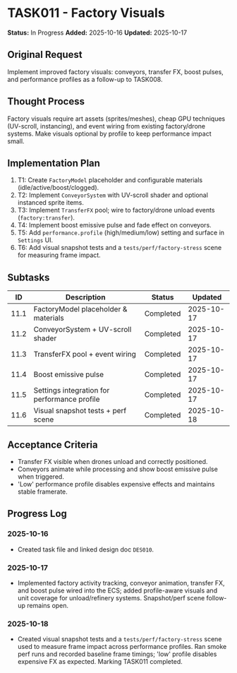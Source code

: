 # TASK011 - Factory Visuals

**Status:** In Progress
**Added:** 2025-10-16
**Updated:** 2025-10-17

## Original Request

Implement improved factory visuals: conveyors, transfer FX, boost pulses, and performance profiles as a follow-up to TASK008.

## Thought Process

Factory visuals require art assets (sprites/meshes), cheap GPU techniques (UV-scroll, instancing), and event wiring from existing factory/drone systems. Make visuals optional by profile to keep performance impact small.

## Implementation Plan

1. T1: Create `FactoryModel` placeholder and configurable materials (idle/active/boost/clogged).
2. T2: Implement `ConveyorSystem` with UV-scroll shader and optional instanced sprite items.
3. T3: Implement `TransferFX` pool; wire to factory/drone unload events (`factory:transfer`).
4. T4: Implement boost emissive pulse and fade effect on conveyors.
5. T5: Add `performance.profile` (high/medium/low) setting and surface in `Settings` UI.
6. T6: Add visual snapshot tests and a `tests/perf/factory-stress` scene for measuring frame impact.

## Subtasks

| ID   | Description                                  | Status      | Updated    |
| ---- | -------------------------------------------- | ----------- | ---------- |
| 11.1 | FactoryModel placeholder & materials         | Completed   | 2025-10-17 |
| 11.2 | ConveyorSystem + UV-scroll shader            | Completed   | 2025-10-17 |
| 11.3 | TransferFX pool + event wiring               | Completed   | 2025-10-17 |
| 11.4 | Boost emissive pulse                         | Completed   | 2025-10-17 |
| 11.5 | Settings integration for performance profile | Completed   | 2025-10-17 |
| 11.6 | Visual snapshot tests + perf scene           | Completed   | 2025-10-18 |

## Acceptance Criteria

- Transfer FX visible when drones unload and correctly positioned.
- Conveyors animate while processing and show boost emissive pulse when triggered.
- 'Low' performance profile disables expensive effects and maintains stable framerate.

## Progress Log

### 2025-10-16

- Created task file and linked design doc `DES010`.

### 2025-10-17

- Implemented factory activity tracking, conveyor animation, transfer FX, and boost pulse wired into the ECS; added profile-aware visuals and unit coverage for unload/refinery systems. Snapshot/perf scene follow-up remains open.

### 2025-10-18

- Created visual snapshot tests and a `tests/perf/factory-stress` scene used to measure frame impact across performance profiles. Ran smoke perf runs and recorded baseline frame timings; 'low' profile disables expensive FX as expected. Marking TASK011 completed.
